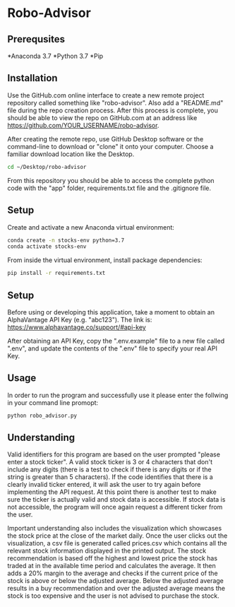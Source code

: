 # Robo-Advisor

## Prerequsites

*Anaconda 3.7
*Python 3.7
*Pip

## Installation
Use the GitHub.com online interface to create a new remote project repository called something like "robo-advisor". Also add a "README.md" file during the repo creation process. After this process is complete, you should be able to view the repo on GitHub.com at an address like https://github.com/YOUR_USERNAME/robo-advisor.

After creating the remote repo, use GitHub Desktop software or the command-line to download or "clone" it onto your computer. Choose a familiar download location like the Desktop.

```sh
cd ~/Desktop/robo-advisor
```
From this repository you should be able to access the complete python code with the "app" folder, requirements.txt file and the .gitignore file. 

## Setup
Create and activate a new Anaconda virtual environment:

```sh
conda create -n stocks-env python=3.7 
conda activate stocks-env
```
From inside the virtual environment, install package dependencies:
```sh
pip install -r requirements.txt
```
## Setup
Before using or developing this application, take a moment to obtain an AlphaVantage API Key (e.g. "abc123").
The link is: https://www.alphavantage.co/support/#api-key

After obtaining an API Key, copy the ".env.example" file to a new file called ".env", and update the contents of the ".env" file to specify your real API Key.

## Usage
In order to run the program and successfully use it please enter the 
follwing in your command line promopt:

```sh
python robo_advisor.py
```
## Understanding

Valid identifiers for this program are based on the user prompted "please enter a stock ticker". A valid stock ticker is 3 or 4 characters that don't include any digits (there is a test to check if there is any digits or if the string is greater than 5 characters). If the code identifies that there is a clearly invalid ticker entered, it will ask the user to try again before implementing the API request. At this point there is another test to make sure the ticker is actually valid and stock data is accessible. If stock data is not accessible, the program will once again request a different ticker from the user.

Important understanding also includes the visualization which showcases the stock price at the close of the market daily. Once the user clicks out the visualization, a csv file is generated called prices.csv which contains all the relevant stock information displayed in the printed output. The stock recommendation is based off the highest and lowest price the stock has traded at in the available time period and calculates the average. It then adds a 20% margin to the average and checks if the current price of the stock is above or below the adjusted average. Below the adjusted average results in a buy recommendation and over the adjusted average means the stock is too expensive and the user is not advised to purchase the stock.


